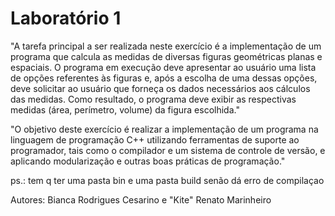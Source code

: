 # Laboratório 1

"A tarefa principal a ser realizada neste exercício é a implementação de um programa que calcula as
medidas de diversas figuras geométricas planas e espaciais. O programa em execução deve
apresentar ao usuário uma lista de opções referentes às figuras e, após a escolha de uma dessas
opções, deve solicitar ao usuário que forneça os dados necessários aos cálculos das medidas. Como
resultado, o programa deve exibir as respectivas medidas (área, perímetro, volume) da figura
escolhida."

"O objetivo deste exercício é realizar a implementação de um programa na linguagem de programação C++ utilizando ferramentas de suporte ao programador, tais como o compilador e um sistema de controle de versão, e aplicando modularização e outras boas práticas de programação."

ps.: tem q ter uma pasta bin e uma pasta build senão dá erro de compilaçao


Autores: Bianca Rodrigues Cesarino e "Kite" Renato Marinheiro

